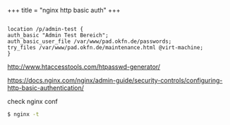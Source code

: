 +++
title = "nginx http basic auth"
+++

``` nginx

location /p/admin-test {
auth_basic "Admin Test Bereich";
auth_basic_user_file /var/www/pad.okfn.de/passwords;
try_files /var/www/pad.okfn.de/maintenance.html @virt-machine;
}

```

http://www.htaccesstools.com/htpasswd-generator/

https://docs.nginx.com/nginx/admin-guide/security-controls/configuring-http-basic-authentication/


check nginx conf

``` bash
$ nginx -t
```
